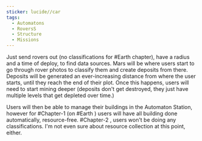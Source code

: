 ```yaml
---
sticker: lucide//car
tags:
  - Automatons
  - RoversS
  - Structure
  - Missions
---
```

Just send rovers out (no classifications for #Earth chapter), have a radius and a time of deploy, to find data sources. Mars will be where users start to go through rover photos to classify them and create deposits from there. Deposits will be generated an ever-increasing distance from where the user starts, until they reach the end of their plot. Once this happens, users will need to start mining deeper (deposits don't get destroyed, they just have multiple levels that get depleted over time.)

Users will then be able to manage their buildings in the Automaton Station, however for #Chapter-1  (on #Earth ) users will have all building done automatically, resource-free. #Chapter-2 , users won't be doing any classifications. I'm not even sure about resource collection at this point, either.